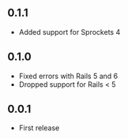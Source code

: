 ## 0.1.1

- Added support for Sprockets 4

## 0.1.0

- Fixed errors with Rails 5 and 6
- Dropped support for Rails < 5

## 0.0.1

- First release
